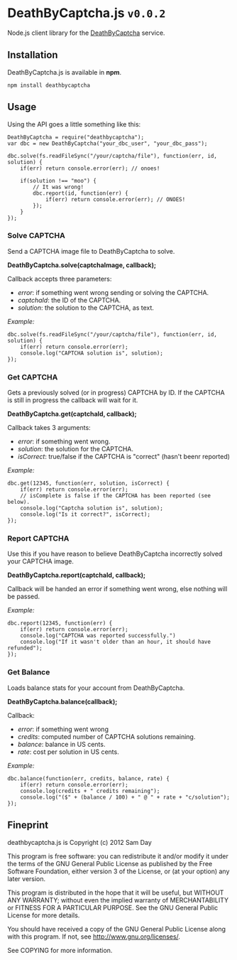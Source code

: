 # DeathByCaptcha.js `v0.0.2`

Node.js client library for the [DeathByCaptcha](http://www.deathbycaptcha.com) service.

## Installation

DeathByCaptcha.js is available in **npm**.

`npm install deathbycaptcha`

## Usage

Using the API goes a little something like this:

	DeathByCaptcha = require("deathbycaptcha");
	var dbc = new DeathByCaptcha("your_dbc_user", "your_dbc_pass");

	dbc.solve(fs.readFileSync("/your/captcha/file"), function(err, id, solution) {
		if(err) return console.error(err); // onoes!

		if(solution !== "moo") {
			// It was wrong!
			dbc.report(id, function(err) {
				if(err) return console.error(err); // ONOES!
			});
		}
	});

### Solve CAPTCHA

Send a CAPTCHA image file to DeathByCaptcha to solve.

**DeathByCaptcha.solve(captchaImage, callback);**

Callback accepts three parameters:

* *error*: if something went wrong sending or solving the CAPTCHA.
* *captchaId*: the ID of the CAPTCHA.
* *solution*: the solution to the CAPTCHA, as text.

*Example:*

	dbc.solve(fs.readFileSync("/your/captcha/file"), function(err, id, solution) {
		if(err) return console.error(err);
		console.log("CAPTCHA solution is", solution);
	});

### Get CAPTCHA

Gets a previously solved (or in progress) CAPTCHA by ID. If the CAPTCHA is still in progress the callback will wait for it.

**DeathByCaptcha.get(captchaId, callback);**

Callback takes 3 arguments:

* *error*: if something went wrong.
* *solution*: the solution for the CAPTCHA.
* *isCorrect*: true/false if the CAPTCHA is "correct" (hasn't beenr reported)

*Example:*

	dbc.get(12345, function(err, solution, isCorrect) {
		if(err) return console.error(err);
		// isComplete is false if the CAPTCHA has been reported (see below).
		console.log("Captcha solution is", solution);
		console.log("Is it correct?", isCorrect);
	});

### Report CAPTCHA

Use this if you have reason to believe DeathByCaptcha incorrectly solved your CAPTCHA image.

**DeathByCaptcha.report(captchaId, callback);**

Callback will be handed an error if something went wrong, else nothing will be passed.

*Example:*

	dbc.report(12345, function(err) {
		if(err) return console.error(err);
		console.log("CAPTCHA was reported successfully.")
		console.log("If it wasn't older than an hour, it should have refunded");
	});

### Get Balance

Loads balance stats for your account from DeathByCaptcha.

**DeathByCaptcha.balance(callback);**

Callback:

* *error*: if something went wrong
* *credits*: computed number of CAPTCHA solutions remaining.
* *balance*: balance in US cents.
* *rate*: cost per solution in US cents.

*Example:*

	dbc.balance(function(err, credits, balance, rate) {
		if(err) return console.error(err);
		console.log(credits + " credits remaining");
		console.log("($" + (balance / 100) + " @ " + rate + "c/solution");
	});

## Fineprint

deathbycaptcha.js is Copyright (c) 2012 Sam Day

This program is free software: you can redistribute it and/or modify
it under the terms of the GNU General Public License as published by
the Free Software Foundation, either version 3 of the License, or
(at your option) any later version.

This program is distributed in the hope that it will be useful,
but WITHOUT ANY WARRANTY; without even the implied warranty of
MERCHANTABILITY or FITNESS FOR A PARTICULAR PURPOSE.  See the
GNU General Public License for more details.

You should have received a copy of the GNU General Public License
along with this program.  If not, see <http://www.gnu.org/licenses/>.

See COPYING for more information.